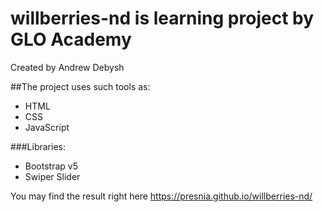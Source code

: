 # willberries-nd is learning project by GLO Academy
Created by Andrew Debysh

##The project uses such tools as:
- HTML
- CSS
- JavaScript

###Libraries:
- Bootstrap v5
- Swiper Slider

You may find the result right here https://presnia.github.io/willberries-nd/
